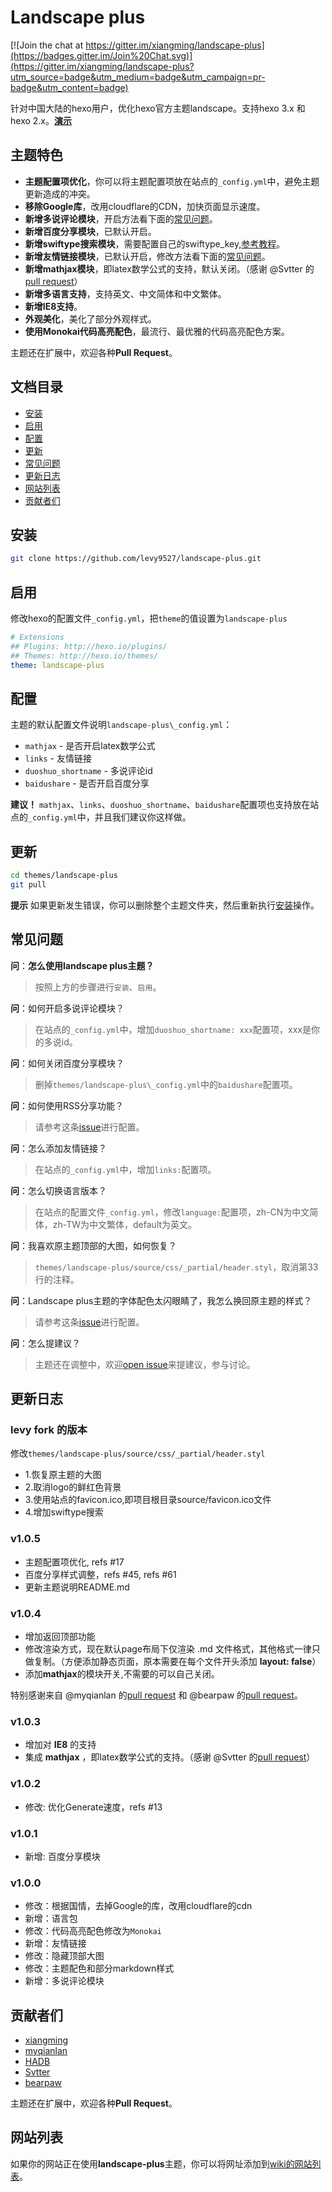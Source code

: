 # Landscape plus

[![Join the chat at https://gitter.im/xiangming/landscape-plus](https://badges.gitter.im/Join%20Chat.svg)](https://gitter.im/xiangming/landscape-plus?utm_source=badge&utm_medium=badge&utm_campaign=pr-badge&utm_content=badge)

针对中国大陆的hexo用户，优化hexo官方主题landscape。支持hexo 3.x 和 hexo 2.x。[**演示**](http://jasonxiang.com/landscape-plus/)

## 主题特色

+ **主题配置项优化**，你可以将主题配置项放在站点的`_config.yml`中，避免主题更新造成的冲突。
+ **移除Google库**，改用cloudflare的CDN，加快页面显示速度。
+ **新增多说评论模块**，开启方法看下面的[常见问题](#常见问题)。
+ **新增百度分享模块**，已默认开启。
+ **新增swiftype搜索模块**，需要配置自己的swiftype_key,[参考教程](http://theme-next.iissnan.com/third-party-services.html#swfitype)。
+ **新增友情链接模块**，已默认开启，修改方法看下面的[常见问题](#常见问题)。
+ **新增mathjax模块**，即latex数学公式的支持，默认关闭。（感谢 @Svtter 的[pull request](https://github.com/xiangming/landscape-plus/pull/35)）
+ **新增多语言支持**，支持英文、中文简体和中文繁体。
+ **新增IE8支持**。
+ **外观美化**，美化了部分外观样式。
+ **使用Monokai代码高亮配色**，最流行、最优雅的代码高亮配色方案。

主题还在扩展中，欢迎各种**Pull Request**。

## 文档目录

+ [安装](#install)
+ [启用](#enable)
+ [配置](#config)
+ [更新](#update)
+ [常见问题](#troubleshoots)
+ [更新日志](#logs)
+ [网站列表](#sites)
+ [贡献者们](#contribute)

## <a name='install'>安装</a>

```bash
git clone https://github.com/levy9527/landscape-plus.git
```

## <a name='enable'>启用</a>

修改hexo的配置文件`_config.yml`，把`theme`的值设置为`landscape-plus`
```yml
# Extensions
## Plugins: http://hexo.io/plugins/
## Themes: http://hexo.io/themes/
theme: landscape-plus
```

## <a name='config'>配置</a>

主题的默认配置文件说明`landscape-plus\_config.yml`：

+ `mathjax` - 是否开启latex数学公式
+ `links` - 友情链接
+ `duoshuo_shortname` - 多说评论id
+ `baidushare` - 是否开启百度分享

**建议！** `mathjax`、`links`、`duoshuo_shortname`、`baidushare`配置项也支持放在站点的`_config.yml`中，并且我们建议你这样做。

## <a name='update'>更新</a>

```bash
cd themes/landscape-plus
git pull
```

**提示** 如果更新发生错误，你可以删除整个主题文件夹，然后重新执行[安装](#install)操作。

## <a name='troubleshoots'>常见问题</a>

**问**：**怎么使用landscape plus主题？**
> 按照上方的步骤进行`安装`、`启用`。

**问**：如何开启多说评论模块？
> 在站点的`_config.yml`中，增加`duoshuo_shortname: xxx`配置项，xxx是你的多说id。

**问**：如何关闭百度分享模块？
> 删掉`themes/landscape-plus\_config.yml`中的`baidushare`配置项。

**问**：如何使用RSS分享功能？
> 请参考这条[issue](https://github.com/xiangming/landscape-plus/issues/31)进行配置。

**问**：怎么添加友情链接？
> 在站点的`_config.yml`中，增加`links:`配置项。

**问**：怎么切换语言版本？
> 在站点的配置文件`_config.yml`，修改`language:`配置项，zh-CN为中文简体，zh-TW为中文繁体，default为英文。

**问**：我喜欢原主题顶部的大图，如何恢复？
> `themes/landscape-plus/source/css/_partial/header.styl`，取消第33行的注释。

**问**：Landscape plus主题的字体配色太闪眼睛了，我怎么换回原主题的样式？
> 请参考这条[issue](https://github.com/xiangming/landscape-plus/issues/13)进行配置。

**问**：怎么提建议？
> 主题还在调整中，欢迎[open issue](https://github.com/xiangming/landscape-plus/issues/new)来提建议，参与讨论。

## <a name='logs'>更新日志</a>

### levy fork 的版本
修改`themes/landscape-plus/source/css/_partial/header.styl` 
+ 1.恢复原主题的大图
+ 2.取消logo的鲜红色背景
+ 3.使用站点的favicon.ico,即项目根目录source/favicon.ico文件
+ 4.增加swiftype搜索

### v1.0.5
+ 主题配置项优化, refs #17
+ 百度分享样式调整，refs #45, refs #61
+ 更新主题说明README.md

### v1.0.4
+ 增加返回顶部功能
+ 修改渲染方式，现在默认page布局下仅渲染 .md 文件格式，其他格式一律只做复制。（方便添加静态页面，原本需要在每个文件开头添加 **layout: false**）
+ 添加**mathjax**的模块开关,不需要的可以自己关闭。

特别感谢来自 @myqianlan 的[pull request](https://github.com/xiangming/landscape-plus/pull/39) 和 @bearpaw 的[pull request](https://github.com/xiangming/landscape-plus/pull/53)。

### v1.0.3
+ 增加对 **IE8** 的支持
+ 集成 **mathjax** ，即latex数学公式的支持。（感谢 @Svtter 的[pull request](https://github.com/xiangming/landscape-plus/pull/35)）

### v1.0.2
+ 修改: 优化Generate速度，refs #13

### v1.0.1
+ 新增: 百度分享模块

### v1.0.0
+ 修改：根据国情，去掉Google的库，改用cloudflare的cdn
+ 新增：语言包
+ 修改：代码高亮配色修改为`Monokai`
+ 新增：友情链接
+ 修改：隐藏顶部大图
+ 修改：主题配色和部分markdown样式
+ 新增：多说评论模块

## <a name='contribute'>贡献者们</a>

+ [xiangming](https://github.com/xiangming)
+ [myqianlan](https://github.com/myqianlan)
+ [HADB](https://github.com/HADB)
+ [Svtter](https://github.com/Svtter)
+ [bearpaw](https://github.com/bearpaw)

主题还在扩展中，欢迎各种**Pull Request**。

## <a name='sites'>网站列表</a>

如果你的网站正在使用**landscape-plus**主题，你可以将网址添加到[wiki的网站列表](https://github.com/xiangming/landscape-plus/wiki)。
